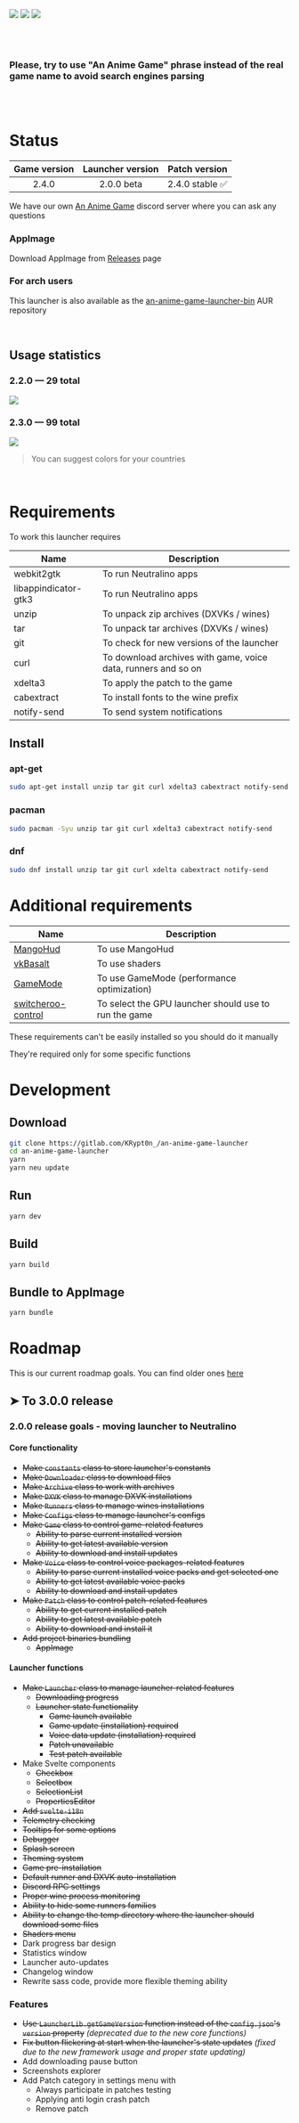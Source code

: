 <img src="repository-pics/logo.jpg">

<img src="repository-pics/launcher-main.png">

<img src="repository-pics/launcher-settings.png">

<br><br>

### Please, try to use "An Anime Game" phrase instead of the real game name to avoid search engines parsing

<br><br>

# Status

| Game version | Launcher version | Patch version |
| :---: | :---: | :---: |
| 2.4.0 | 2.0.0 beta | 2.4.0 stable ✅ |

We have our own [An Anime Game](https://discord.gg/ck37X6UWBp) discord server where you can ask any questions

### AppImage

Download AppImage from [Releases](https://gitlab.com/KRypt0n_/an-anime-game-launcher/-/releases) page

### For arch users

This launcher is also available as the [an-anime-game-launcher-bin](https://aur.archlinux.org/packages/an-anime-game-launcher-bin) AUR repository

<br>

## Usage statistics

### 2.2.0 — 29 total

<img src="repository-pics/stats/2.2.0.png">

### 2.3.0 — 99 total

<img src="repository-pics/stats/2.3.0.png">

> You can suggest colors for your countries

<br>

# Requirements

To work this launcher requires

| Name | Description |
| --- | --- |
| webkit2gtk | To run Neutralino apps |
| libappindicator-gtk3 | To run Neutralino apps |
| unzip | To unpack zip archives (DXVKs / wines) |
| tar | To unpack tar archives (DXVKs / wines) |
| git | To check for new versions of the launcher |
| curl | To download archives with game, voice data, runners and so on |
| xdelta3 | To apply the patch to the game |
| cabextract | To install fonts to the wine prefix |
| notify-send | To send system notifications |

## Install

### apt-get

```sh
sudo apt-get install unzip tar git curl xdelta3 cabextract notify-send
```

### pacman

```sh
sudo pacman -Syu unzip tar git curl xdelta3 cabextract notify-send
```

### dnf

```sh
sudo dnf install unzip tar git curl xdelta cabextract notify-send
```

# Additional requirements

| Name | Description |
| --- | --- |
| [MangoHud](https://github.com/flightlessmango/MangoHud) | To use MangoHud |
| [vkBasalt](https://github.com/DadSchoorse/vkBasalt) | To use shaders |
| [GameMode](https://github.com/FeralInteractive/gamemode) | To use GameMode (performance optimization) |
| [switcheroo-control](https://gitlab.freedesktop.org/hadess/switcheroo-control/) | To select the GPU launcher should use to run the game |

These requirements can't be easily installed so you should do it manually

They're required only for some specific functions

# Development

## Download

```sh
git clone https://gitlab.com/KRypt0n_/an-anime-game-launcher
cd an-anime-game-launcher
yarn
yarn neu update
```

## Run

```sh
yarn dev
```

## Build

```sh
yarn build
```

## Bundle to AppImage

```sh
yarn bundle
```

# Roadmap

This is our current roadmap goals. You can find older ones [here](ROADMAP.md)

## ➤ To 3.0.0 release

### 2.0.0 release goals - moving launcher to Neutralino

#### Core functionality

* <s>Make `constants` class to store launcher's constants</s>
* <s>Make `Downloader` class to download files</s>
* <s>Make `Archive` class to work with archives</s>
* <s>Make `DXVK` class to manage DXVK installations</s>
* <s>Make `Runners` class to manage wines installations</s>
* <s>Make `Configs` class to manage launcher's configs</s>
* <s>Make `Game` class to control game-related features</s>
  * <s>Ability to parse current installed version</s>
  * <s>Ability to get latest available version</s>
  * <s>Ability to download and install updates</s>
* <s>Make `Voice` class to control voice packages-related features</s>
  * <s>Ability to parse current installed voice packs and get selected one</s>
  * <s>Ability to get latest available voice packs</s>
  * <s>Ability to download and install updates</s>
* <s>Make `Patch` class to control patch-related features</s>
  * <s>Ability to get current installed patch</s>
  * <s>Ability to get latest available patch</s>
  * <s>Ability to download and install it</s>
* <s>Add project binaries bundling</s>
  * <s>AppImage</s>

#### Launcher functions

* <s>Make `Launcher` class to manage launcher-related features</s>
  * <s>Downloading progress</s>
  * <s>Launcher state functionality</s>
    * <s>Game launch available</s>
    * <s>Game update (installation) required</s>
    * <s>Voice data update (installation) required</s>
    * <s>Patch unavailable</s>
    * <s>Test patch available</s>
* Make Svelte components
  * <s>Checkbox</s>
  * <s>Selectbox</s>
  * <s>SelectionList</s>
  * <s>PropertiesEditor</s>
* <s>Add `svelte-i18n`</s>
* <s>Telemetry checking</s>
* <s>Tooltips for some options</s>
* <s>Debugger</s>
* <s>Splash screen</s>
* <s>Theming system</s>
* <s>Game pre-installation</s>
* <s>Default runner and DXVK auto-installation</s>
* <s>Discord RPC settings</s>
* <s>Proper wine process monitoring</s>
* <s>Ability to hide some runners families</s>
* <s>Ability to change the temp directory where the launcher should download some files</s>
* <s>Shaders menu</s>
* Dark progress bar design
* Statistics window
* Launcher auto-updates
* Changelog window
* Rewrite sass code, provide more flexible theming ability

### Features

* <s>Use `LauncherLib.getGameVersion` function instead of the `config.json`'s `version` property</s> *(deprecated due to the new core functions)*
* <s>Fix button flickering at start when the launcher's state updates</s> *(fixed due to the new framework usage and proper state updating)*
* Add downloading pause button
* Screenshots explorer
* Add Patch category in settings menu with
  - Always participate in patches testing
  - Applying anti login crash patch
  - Remove patch
